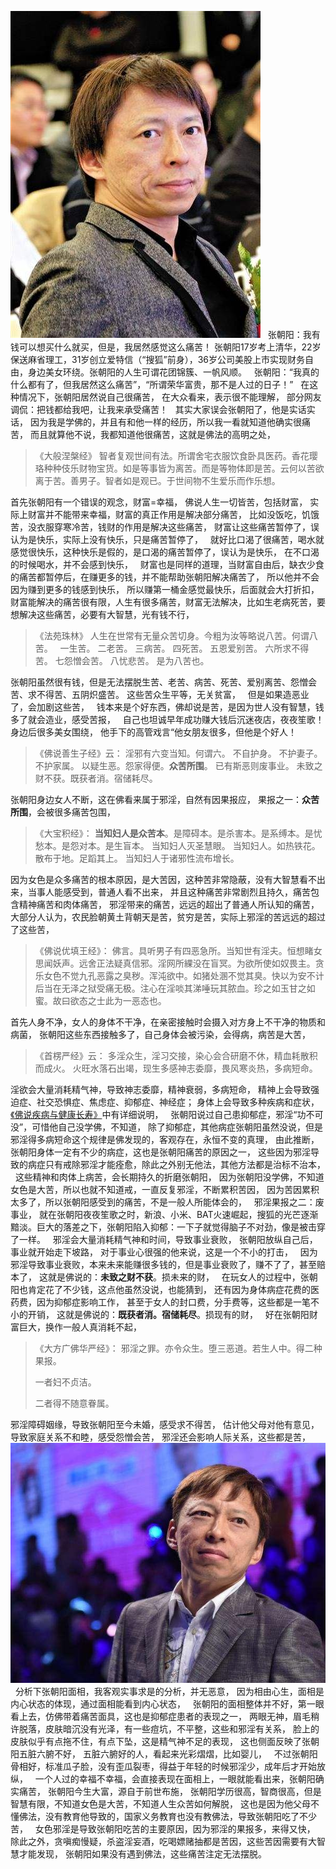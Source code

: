 ![](images/70e59aaf99bac777098eb1447505950b.jpeg)
&nbsp;
张朝阳：我有钱可以想买什么就买，但是，我居然感觉这么痛苦！
张朝阳17岁考上清华，22岁保送麻省理工，31岁创立爱特信（“搜狐”前身），36岁公司美股上市实现财务自由，身边美女环绕。张朝阳的人生可谓花团锦簇、一帆风顺。
&nbsp;
张朝阳：“我真的什么都有了，但我居然这么痛苦”，“所谓荣华富贵，那不是人过的日子！”
&nbsp;
在这种情况下，张朝阳居然说自己很痛苦，
在大众看来，表示很不能理解，
部分网友调侃：把钱都给我吧，让我来承受痛苦！
&nbsp;
其实大家误会张朝阳了，他是实话实话，
因为我是学佛的，并且有和他一样的经历，所以我一看就知道他确实很痛苦，
而且就算他不说，我都知道他很痛苦，这就是佛法的高明之处，
&nbsp;
> 《大般涅槃经》
> 智者复观世间有法。所谓舍宅衣服饮食卧具医药。香花璎珞种种伎乐财物宝货。如是等事皆为离苦。而是等物体即是苦。云何以苦欲离于苦。善男子。智者如是观已。于世间物不生爱乐而作乐想。

首先张朝阳有一个错误的观念，财富=幸福，
佛说人生一切皆苦，包括财富，
实际上财富并不能带来幸福，财富的真正作用是解决部分痛苦，
比如没饭吃，饥饿苦，没衣服穿寒冷苦，钱财的作用是解决这些痛苦，
财富让这些痛苦暂停了，误认为是快乐，实际上没有快乐，只是痛苦暂停了，
&nbsp;
就好比口渴了很痛苦，喝水就感觉很快乐，这种快乐是假的，是口渴的痛苦暂停了，误认为是快乐，
在不口渴的时候喝水，并不会感到快乐，
&nbsp;
财富也是同样的道理，当财富自由后，缺衣少食的痛苦都暂停后，在赚更多的钱，并不能帮助张朝阳解决痛苦了，
所以他并不会因为赚到更多的钱感到快乐，
所以赚第一桶金感觉最快乐，后面就会大打折扣，
&nbsp;
财富能解决的痛苦很有限，人生有很多痛苦，财富无法解决，比如生老病死苦，要想解决这些痛苦，必要有大智慧，光有钱不行，
&nbsp;
> 《法苑珠林》
> 人生在世常有无量众苦切身。今粗为汝等略说八苦。何谓八苦。
> &nbsp;
> 一生苦。
> 二老苦。
> 三病苦。
> 四死苦。
> 五恩爱别苦。
> 六所求不得苦。
> 七怨憎会苦。
> 八忧悲苦。
> 是为八苦也。

张朝阳虽然很有钱，但是无法摆脱生苦、老苦、病苦、死苦、爱别离苦、怨憎会苦、求不得苦、五阴炽盛苦。
这些苦众生平等，无关贫富，
&nbsp;
但是如果造恶业了，会加剧这些苦，
&nbsp;
钱本来是个好东西，佛却说是苦，是因为世人没有智慧，钱多了就会造业，感受苦报，
&nbsp;
自己也坦诚早年成功赚大钱后沉迷夜店，夜夜笙歌！身边后很多美女围绕，
他手下的高管戏言“他女朋友很多，但他是个好人！
&nbsp;
> 《佛说善生子经》云： 
> 淫邪有六变当知。何谓六。
> 不自护身。
> 不护妻子。
> 不护家属。
> 以疑生恶。怨家得便。**众苦所围**。
> 已有斯恶则废事业。
> 未致之财不获。既获者消。宿储耗尽。

张朝阳身边女人不断，这在佛看来属于邪淫，自然有因果报应，
果报之一：**众苦所围**，会被很多痛苦包围，
&nbsp;
> 《大宝积经》：
> **当知妇人是众苦本**。是障碍本。是杀害本。是系缚本。是忧愁本。是怨对本。是生盲本。
> 当知妇人灭圣慧眼。
> 当知妇人。如热铁花。散布于地。足蹈其上。
> 当知妇人于诸邪性流布增长。

因为女色是众多痛苦的根本原因，是大苦因，这种苦非常隐蔽，没有大智慧看不出来，当事人能感受到，普通人看不出来，
并且这种痛苦非常剧烈且持久，痛苦包含精神痛苦和肉体痛苦，
邪淫带来的痛苦，远远的超出了普通人所认知的痛苦，
大部分人认为，农民脸朝黄土背朝天是苦，贫穷是苦，实际上邪淫的苦远远的超过了这些苦，
&nbsp;
> 《佛说优填王经》：
> 佛言。具听男子有四恶急所。当知世有淫夫。恒想睹女思闻妖声。远舍正法疑真信邪。淫网所綶没在盲冥。为欲所使如奴畏主。贪乐女色不觉九孔恶露之臭秽。浑沌欲中。如猪处溷不觉其臭。快以为安不计后当在无泽之狱受痛无极。注心在淫啖其涕唾玩其脓血。珍之如玉甘之如蜜。故曰欲态之士此为一恶态也。

首先人身不净，女人的身体不干净，在亲密接触时会摄入对方身上不干净的物质和病菌，
张朝阳这些东西接触多了，自己身体会被污染，会得病，病苦是大苦，
&nbsp;
> 《首楞严经》云： 
> 多淫众生，淫习交接，染心会合研磨不休，精血耗散积而成火。 
> 火旺水落石出竭，现生多感神志委靡，畏风寒炎热，多病短命。

淫欲会大量消耗精气神，导致神志委靡，精神衰弱，多病短命，
精神上会导致强迫症、社交恐惧症、焦虑症、抑郁症、神经症；
身体上会导致多种疾病和症状，[《佛说疾病与健康长寿》](https://www.kancloud.cn/luojiangtao/foshuojiankang)中有详细说明，
&nbsp;
张朝阳说过自己患抑郁症，邪淫“功不可没”，可惜他自己没学佛，不知道，
除了抑郁症，其他病症张朝阳虽然没说，但是邪淫得多病短命这个规律是佛发现的，客观存在，永恒不变的真理，
由此推断，张朝阳身体一定有不少的病症，这也是张朝阳痛苦的原因之一，
这些因为邪淫导致的病症只有戒除邪淫才能痊愈，除此之外别无他法，其他方法都是治标不治本，
&nbsp;
这些精神和肉体上病苦，会长期持久的折磨张朝阳，
因为张朝阳没学佛，不知道女色是大苦，所以也就不知道戒，一直反复邪淫，不断累积苦因，
因为苦因累积太多了，所以张朝阳感受到的痛苦，不是一般人所能体会的，
&nbsp;
邪淫果报之二：废事业，
就在张朝阳夜夜笙歌之时，新浪、小米、BAT火速崛起，搜狐的光芒逐渐黯淡。巨大的落差之下，张朝阳陷入抑郁：一下子就觉得脑子不对劲，像是被击穿了一样。
&nbsp;
邪淫会大量消耗精气神和时间，导致事业衰败，
张朝阳放纵自己后，事业就开始走下坡路，
对于事业心很强的他来说，这是一个不小的打击，
&nbsp;
因为邪淫导致事业衰败，本来未来能赚很多钱的，但是事业衰败了，赚不了了，甚至赔本了，
这就是佛说的：**未致之财不获**。损未来的财，
&nbsp;
在玩女人的过程中，张朝阳也肯定花了不少钱，这点他虽然没说，也能猜到，
还有因为身体病症花费的医药费，因为抑郁症影响工作，
甚至于女人的封口费，分手费等，这些都是一笔不小的开销，
这就是佛说的：**既获者消。宿储耗尽**。损现有的财，
&nbsp;
好在张朝阳财富巨大，换作一般人真消耗不起，
&nbsp;
> 《大方广佛华严经》：
> 邪淫之罪。亦令众生。堕三恶道。若生人中。得二种果报。
> 
> 一者妇不贞洁。
> 
> 二者得不随意眷属。

邪淫障碍姻缘，导致张朝阳至今未婚，感受求不得苦，
估计他父母对他有意见，导致家庭关系不和睦，感受怨憎会苦，
邪淫还会影响人际关系，这些都是苦，
&nbsp;
![](images/eac4b74543a982269162349ee121b5074b90eb15.jpeg)
&nbsp;
分析下张朝阳面相，我客观实事求是的分析，并无恶意，
因为相由心生，面相是内心状态的体现，通过面相能看到内心状态，
&nbsp;
张朝阳的面相整体并不好，第一眼看上去，仿佛带着痛苦面具，这也是抑郁症患者的表现之一，
两眼无神，眉毛稍许脱落，皮肤暗沉没有光泽，有一些痘坑，不平整，这些和邪淫有关系，
脸上的皮肤似乎有点拖不住，有点下坠，这是精气神不足的表现，
这也侧面反映了张朝阳五脏六腑不好，
五脏六腑好的人，看起来光彩熠熠，比如婴儿，
&nbsp;
不过张朝阳骨相好，标准瓜子脸，没有歪瓜裂枣，得益于年轻的时候邪淫少，成年后才开始放纵，
&nbsp;
一个人过的幸福不幸福，会直接表现在面相上，一眼就能看出来，张朝阳确实痛苦，
张朝阳今生大富，源自于前世布施，
张朝阳学历很高，智商很高，但是智慧有限，不知道女色是大苦，不知道人生众苦如何解脱，
这也是因为他父母不懂佛法，没有教育他导致的，国家义务教育也没有教佛法，导致张朝阳吃了不少苦，
&nbsp;
女色邪淫是导致张朝阳吃苦的主要原因，因为邪淫的果报多，来得又快，
&nbsp;
除此之外，贪嗔痴慢疑，杀盗淫妄酒，吃喝嫖赌抽都是苦因，这些苦因需要有大智慧才能发现，
张朝阳如果没有遇到佛法，这些痛苦注定无法摆脱。








